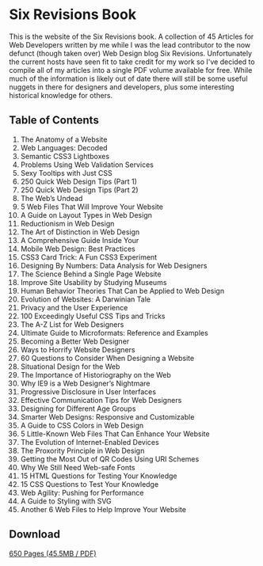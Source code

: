 # Six Revisions Book

This is the website of the Six Revisions book. A collection of 45 Articles for Web Developers written by me while I was the lead contributor to the now defunct (though taken over) Web Design blog Six Revisions. Unfortunately the current hosts have seen fit to take credit for my work so I've decided to compile all of my articles into a single PDF volume available for free. While much of the information is likely out of date there will still be some useful nuggets in there for designers and developers, plus some interesting historical knowledge for others.

## Table of Contents

1. The Anatomy of a Website
2. Web Languages: Decoded
3. Semantic CSS3 Lightboxes
4. Problems Using Web Validation Services
5. Sexy Tooltips with Just CSS
6. 250 Quick Web Design Tips (Part 1)
7. 250 Quick Web Design Tips (Part 2)
8. The Web’s Undead
9. 5 Web Files That Will Improve Your Website
10. A Guide on Layout Types in Web Design
11. Reductionism in Web Design
12. The Art of Distinction in Web Design
13. A Comprehensive Guide Inside Your <head>
14. Mobile Web Design: Best Practices
15. CSS3 Card Trick: A Fun CSS3 Experiment
16. Designing By Numbers: Data Analysis for Web Designers
17. The Science Behind a Single Page Website
18. Improve Site Usability by Studying Museums
19. Human Behavior Theories That Can be Applied to Web Design
20. Evolution of Websites: A Darwinian Tale
21. Privacy and the User Experience
22. 100 Exceedingly Useful CSS Tips and Tricks
23. The A-Z List for Web Designers
24. Ultimate Guide to Microformats: Reference and Examples
25. Becoming a Better Web Designer
26. Ways to Horrify Website Designers
27. 60 Questions to Consider When Designing a Website
28. Situational Design for the Web
29. The Importance of Historiography on the Web
30. Why IE9 is a Web Designer’s Nightmare
31. Progressive Disclosure in User Interfaces
32. Effective Communication Tips for Web Designers
33. Designing for Different Age Groups
34. Smarter Web Designs: Responsive and Customizable
35. A Guide to CSS Colors in Web Design
36. 5 Little-Known Web Files That Can Enhance Your Website
37. The Evolution of Internet-Enabled Devices
38. The Proxority Principle in Web Design
39. Getting the Most Out of QR Codes Using URI Schemes
40. Why We Still Need Web-safe Fonts
41. 15 HTML Questions for Testing Your Knowledge
42. 15 CSS Questions to Test Your Knowledge
43. Web Agility: Pushing for Performance
44. A Guide to Styling with SVG
45. Another 6 Web Files to Help Improve Your Website

## Download

[650 Pages (45.5MB / PDF)](https://sixrevbook.com/cache/files/ebook.pdf)
